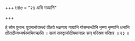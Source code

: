 +++
title = "२३ अभि गव्यानि"

+++

हे सोम पुनानः पूयमानोयस्त्वं वीतये भक्षणाय गव्यानि गोसम्बन्धीनि नृम्णा नृम्णानि धनानि क्षीरादीन्यभ्यर्षस्यभिगच्छसि । सत्वं सनद्वाजोदीयमानान्नः सन् परिस्रव परिक्षर ॥ २३ ॥